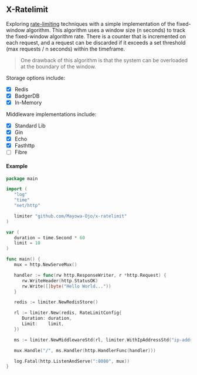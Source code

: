 ## X-Ratelimit

Exploring [rate-limiting](https://cloud.google.com/architecture/rate-limiting-strategies-techniques) techniques with a simple implementation of the fixed-window algorithm. This algorithm uses a window size (n seconds) to track the fixed-window algorithm rate. There is a counter that is incremented on each request, and a request can be discarded if it exceeds a set threshold (max requests / n seconds) within the timeframe.

> One drawback of this algorithm is that the system can be overloaded at the boundary of the window.

Storage options include:
- [x] Redis
- [x] BadgerDB
- [x] In-Memory

Middleware implementations include:
- [x] Standard Lib
- [x] Gin
- [x] Echo
- [x] Fasthttp
- [ ] Fibre

#### Example
```go
package main

import (
   "log"
   "time"
   "net/http"

   limiter "github.com/Mayowa-Ojo/x-ratelimit"
)

var (
   duration = time.Second * 60
   limit = 10
)

func main() {
   mux = http.NewServeMux()

   handler := func(rw http.ResponseWriter, r *http.Request) {
      rw.WriteHeader(http.StatusOK)
      rw.Write([]byte("Hello World..."))
   }

   redis := limiter.NewRedisStore()

   rl := limiter.New(redis, RateLimitConfig{
      Duration: duration,
      Limit:    limit,
   })

   ms := limiter.NewMiddlewareStd(rl, limiter.WithIpAddressStd("ip-address")).Handler(handler)

   mux.Handle("/", ms.Handler(http.HandlerFunc(handler)))

   log.Fatal(http.ListenAndServe(":8080", mux))
}
```